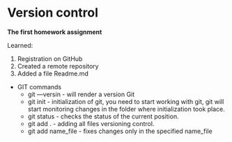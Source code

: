 # Version control  
**The first homework assignment**

Learned:
1. Registration on GitHub
2. Created a remote repository
3. Added a file Readme.md

- GIT commands
    * git —versin - will render a version Git
    * git init - initialization of git, you need to start working with git, git will start monitoring changes in the folder where initialization took place.
    * git status - checks the status of the current position.
    * git add . - adding all files versioning control.
    * git add name_file - fixes changes only in the specified name_file 

